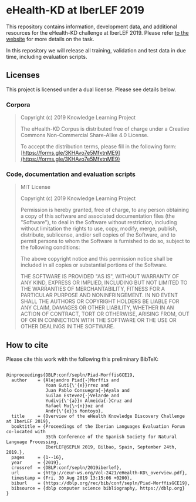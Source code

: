 # eHealth-KD at IberLEF 2019

This repository contains information, development data, and additional resources for the eHealth-KD challenge at IberLEF 2019.
Please refer [to the website](https://knowledge-learning.github.io/ehealthkd-2019/) for more details on the task.

In this repository we will release all training, validation and test data in due time, including evaluation scripts.

## Licenses

This project is licensed under a dual license. Please see details below.

### Corpora

> Copyright (c) 2019 Knowledge Learning Project
>
> The eHealth-KD Corpus is distributed free of charge under a Creative Commons Non-Commercial Share-Alike 4.0 License.
>
> To accept the distribution terms, please fill in the following form:
> [https://forms.gle/3KHAvo7e5MfxtnME9](https://forms.gle/3KHAvo7e5MfxtnME9)
>

### Code, documentation and evaluation scripts

> MIT License
>
> Copyright (c) 2019 Knowledge Learning Project
>
> Permission is hereby granted, free of charge, to any person obtaining a copy
> of this software and associated documentation files (the "Software"), to deal
> in the Software without restriction, including without limitation the rights
> to use, copy, modify, merge, publish, distribute, sublicense, and/or sell
> copies of the Software, and to permit persons to whom the Software is
> furnished to do so, subject to the following conditions:
>
> The above copyright notice and this permission notice shall be included in all
> copies or substantial portions of the Software.
>
> THE SOFTWARE IS PROVIDED "AS IS", WITHOUT WARRANTY OF ANY KIND, EXPRESS OR
> IMPLIED, INCLUDING BUT NOT LIMITED TO THE WARRANTIES OF MERCHANTABILITY,
> FITNESS FOR A PARTICULAR PURPOSE AND NONINFRINGEMENT. IN NO EVENT SHALL THE
> AUTHORS OR COPYRIGHT HOLDERS BE LIABLE FOR ANY CLAIM, DAMAGES OR OTHER
> LIABILITY, WHETHER IN AN ACTION OF CONTRACT, TORT OR OTHERWISE, ARISING FROM,
> OUT OF OR IN CONNECTION WITH THE SOFTWARE OR THE USE OR OTHER DEALINGS IN THE
> SOFTWARE.


## How to cite

Please cite this work with the following this preliminary BibTeX:
```

@inproceedings{DBLP:conf/sepln/Piad-MorffisGCE19,
  author    = {Alejandro Piad{-}Morffis and
               Yoan Guti{\'{e}}rrez and
               Juan Pablo Consuegra{-}Ayala and
               Suilan Estevez{-}Velarde and
               Yudivi{\'{a}}n Almeida{-}Cruz and
               Rafael Mu{\~{n}}oz and
               Andr{\'{e}}s Montoyo},
  title     = {Overview of the eHealth Knowledge Discovery Challenge at IberLEF 2019},
  booktitle = {Proceedings of the Iberian Languages Evaluation Forum co-located with
               35th Conference of the Spanish Society for Natural Language Processing,
               IberLEF@SEPLN 2019, Bilbao, Spain, September 24th, 2019.},
  pages     = {1--16},
  year      = {2019},
  crossref  = {DBLP:conf/sepln/2019iberlef},
  url       = {http://ceur-ws.org/Vol-2421/eHealth-KD\_overview.pdf},
  timestamp = {Fri, 30 Aug 2019 13:15:06 +0200},
  biburl    = {https://dblp.org/rec/bib/conf/sepln/Piad-MorffisGCE19},
  bibsource = {dblp computer science bibliography, https://dblp.org}
}

```
